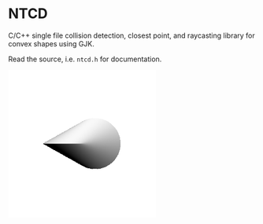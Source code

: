 # NTCD
C/C++ single file collision detection, closest point, and raycasting library for convex shapes using GJK.

Read the source, i.e. `ntcd.h` for documentation.

![animation](anim.gif)
